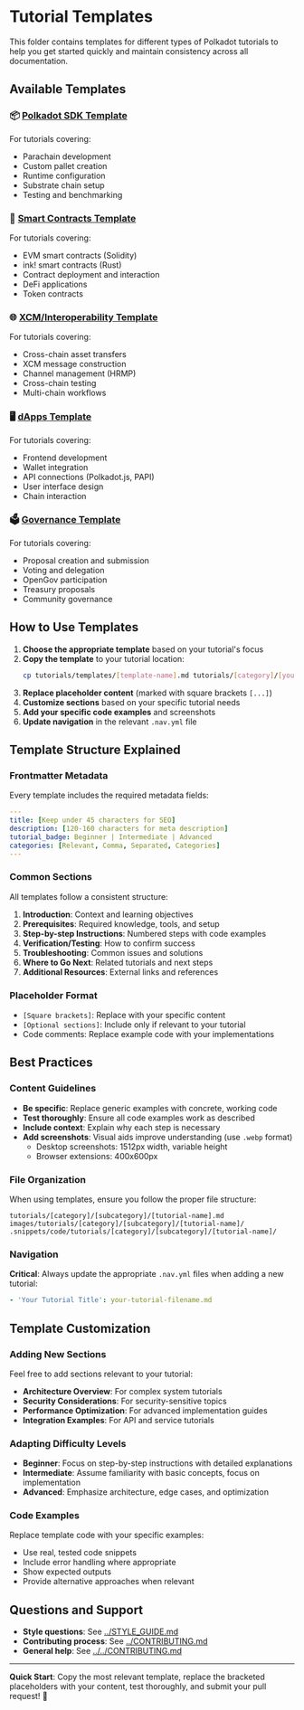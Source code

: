 # Tutorial Templates

This folder contains templates for different types of Polkadot tutorials to help you get started quickly and maintain consistency across all documentation.

## Available Templates

### 📦 [Polkadot SDK Template](polkadot-sdk-template.md)
For tutorials covering:
- Parachain development
- Custom pallet creation  
- Runtime configuration
- Substrate chain setup
- Testing and benchmarking

### 💎 [Smart Contracts Template](smart-contracts-template.md)
For tutorials covering:
- EVM smart contracts (Solidity)
- ink! smart contracts (Rust)
- Contract deployment and interaction
- DeFi applications
- Token contracts

### 🌐 [XCM/Interoperability Template](xcm-interoperability-template.md)
For tutorials covering:
- Cross-chain asset transfers
- XCM message construction
- Channel management (HRMP)
- Cross-chain testing
- Multi-chain workflows

### 🖥️ [dApps Template](dapps-template.md)
For tutorials covering:
- Frontend development
- Wallet integration  
- API connections (Polkadot.js, PAPI)
- User interface design
- Chain interaction

### 🗳️ [Governance Template](governance-template.md)
For tutorials covering:
- Proposal creation and submission
- Voting and delegation
- OpenGov participation
- Treasury proposals
- Community governance

## How to Use Templates

1. **Choose the appropriate template** based on your tutorial's focus
2. **Copy the template** to your tutorial location:
   ```bash
   cp tutorials/templates/[template-name].md tutorials/[category]/[your-tutorial].md
   ```
3. **Replace placeholder content** (marked with square brackets `[...]`)
4. **Customize sections** based on your specific tutorial needs
5. **Add your specific code examples** and screenshots
6. **Update navigation** in the relevant `.nav.yml` file

## Template Structure Explained

### Frontmatter Metadata
Every template includes the required metadata fields:
```yaml
---
title: [Keep under 45 characters for SEO]
description: [120-160 characters for meta description]  
tutorial_badge: Beginner | Intermediate | Advanced
categories: [Relevant, Comma, Separated, Categories]
---
```

### Common Sections
All templates follow a consistent structure:

1. **Introduction**: Context and learning objectives
2. **Prerequisites**: Required knowledge, tools, and setup
3. **Step-by-step Instructions**: Numbered steps with code examples
4. **Verification/Testing**: How to confirm success
5. **Troubleshooting**: Common issues and solutions
6. **Where to Go Next**: Related tutorials and next steps
7. **Additional Resources**: External links and references

### Placeholder Format
- `[Square brackets]`: Replace with your specific content
- `[Optional sections]`: Include only if relevant to your tutorial
- Code comments: Replace example code with your implementations

## Best Practices

### Content Guidelines
- **Be specific**: Replace generic examples with concrete, working code
- **Test thoroughly**: Ensure all code examples work as described
- **Include context**: Explain why each step is necessary
- **Add screenshots**: Visual aids improve understanding (use `.webp` format)
  - Desktop screenshots: 1512px width, variable height
  - Browser extensions: 400x600px

### File Organization
When using templates, ensure you follow the proper file structure:
```
tutorials/[category]/[subcategory]/[tutorial-name].md
images/tutorials/[category]/[subcategory]/[tutorial-name]/
.snippets/code/tutorials/[category]/[subcategory]/[tutorial-name]/
```

### Navigation
**Critical**: Always update the appropriate `.nav.yml` files when adding a new tutorial:
```yaml
- 'Your Tutorial Title': your-tutorial-filename.md
```

## Template Customization

### Adding New Sections
Feel free to add sections relevant to your tutorial:
- **Architecture Overview**: For complex system tutorials  
- **Security Considerations**: For security-sensitive topics
- **Performance Optimization**: For advanced implementation guides
- **Integration Examples**: For API and service tutorials

### Adapting Difficulty Levels
- **Beginner**: Focus on step-by-step instructions with detailed explanations
- **Intermediate**: Assume familiarity with basic concepts, focus on implementation
- **Advanced**: Emphasize architecture, edge cases, and optimization

### Code Examples
Replace template code with your specific examples:
- Use real, tested code snippets
- Include error handling where appropriate
- Show expected outputs
- Provide alternative approaches when relevant

## Questions and Support

- **Style questions**: See [../STYLE_GUIDE.md](../STYLE_GUIDE.md)
- **Contributing process**: See [../CONTRIBUTING.md](../CONTRIBUTING.md)  
- **General help**: See [../../CONTRIBUTING.md](../../CONTRIBUTING.md)

---

**Quick Start**: Copy the most relevant template, replace the bracketed placeholders with your content, test thoroughly, and submit your pull request! 🚀